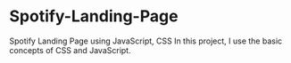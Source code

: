 # Spotify-Landing-Page
Spotify Landing Page using JavaScript, CSS
In this project, I use the basic concepts of CSS and JavaScript.
